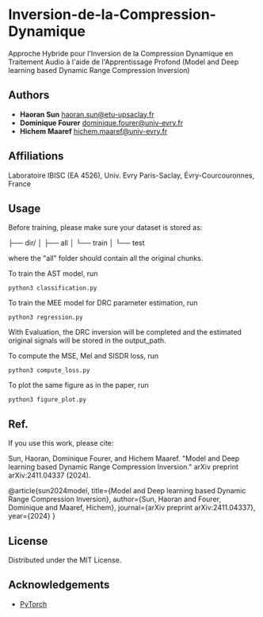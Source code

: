 # Inversion-de-la-Compression-Dynamique

Approche Hybride pour l'Inversion de la Compression Dynamique en Traitement Audio à l'aide de l'Apprentissage Profond
(Model and Deep learning based Dynamic Range Compression Inversion)

## Authors
- **Haoran Sun** <haoran.sun@etu-upsaclay.fr>
- **Dominique Fourer** <dominique.fourer@univ-evry.fr>
- **Hichem Maaref** <hichem.maaref@univ-evry.fr>

## Affiliations
Laboratoire IBISC (EA 4526), Univ. Evry Paris-Saclay, Évry-Courcouronnes, France

## Usage
Before training, please make sure your dataset is stored as:

├── dir/
│   ├── all
│   └── train
│   └── test

where the "all" folder should contain all the original chunks.

To train the AST model, run  

```python3 classification.py```  

To train the MEE model for DRC parameter estimation, run  

```python3 regression.py``` 

With Evaluation, the DRC inversion will be completed and the estimated original signals will be stored in the output_path.  

To compute the MSE, Mel and SISDR loss, run  

```python3 compute_loss.py```  

To plot the same figure as in the paper, run  

```python3 figure_plot.py```

## Ref.
If you use this work, please cite:

Sun, Haoran, Dominique Fourer, and Hichem Maaref. "Model and Deep learning based Dynamic Range Compression Inversion." arXiv preprint arXiv:2411.04337 (2024).

@article{sun2024model,
  title={Model and Deep learning based Dynamic Range Compression Inversion},
  author={Sun, Haoran and Fourer, Dominique and Maaref, Hichem},
  journal={arXiv preprint arXiv:2411.04337},
  year={2024}
}

## License
Distributed under the MIT License.


## Acknowledgements
- [PyTorch](https://pytorch.org/)
